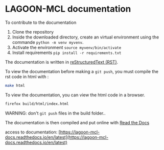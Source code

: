 # LAGOON-MCL documentation

To contribute to the documentation

1. Clone the repository
2. Inside the downloaded directory, create an virtual environment using the commande `python -m venv myvenv`.
3. Activate the environment `source myvenv/bin/activate`
4. Install requirements `pip install -r requirements.txt`

The documentation is written in [reStructuredText (RST)](https://www.sphinx-doc.org/en/master/usage/restructuredtext/index.html).

To view the documentation before making a `git push`, you must compile the rst code in html with :

```bash
make html
```

To view the documentation, you can view the html code in a browser.

```bash
firefox build/html/index.html
```

WARNING: don't `git push` files in the build folder..

The documentation is then compiled and put online with [Read the Docs](https://about.readthedocs.com/?ref=readthedocs.com)

access to documentation: [https://lagoon-mcl-docs.readthedocs.io/en/latest](https://lagoon-mcl-docs.readthedocs.io/en/latest)

